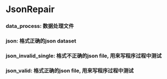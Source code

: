 # JsonRepair
### data_process: 数据处理文件

### json: 格式正确的json dataset
### json_invalid_single: 格式不正确的json file, 用来写程序过程中测试
### json_valid: 格式正确的json file, 用来写程序过程中测试
